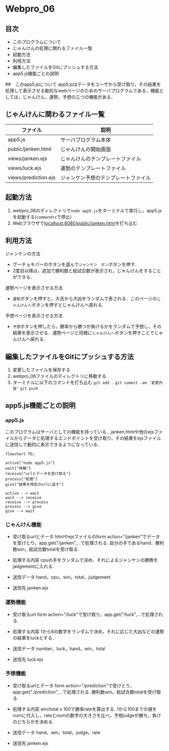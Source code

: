 # Webpro_06
## 目次
- このプログラムについて
- じゃんけんの処理に関わるファイル一覧
- 起動方法
- 利用方法
- 編集したファイルをGitにプッシュする方法
- app5.js機能ごとの説明

##　このapp5.jsについて
app5.jsはデータをユーザから受け取り，その結果を処理して表示させる動的なwebページのためのサーバプログラムである，機能としては，じゃんけん，運勢，予想の三つの機能がある．

## じゃんけんに関わるファイル一覧
ファイル| 説明
-|- 
app5.js|サーバプログラム本体
public/janken.html|じゃんけんの開始画面
views/janken.ejs|じゃんけんのテンプレートファイル
views/luck.ejs|運勢のテンプレートファイル
views/prediction.ejs|ジャンケン予想のテンプレートファイル


## 起動方法
1. webpro_06のディレクトリで```node app5.js```をターミナルで実行し，app5.jsを起動する(```command+c```で停止)
1. Webブラウザで[localhost:8080/public/janken.html](http://localhost:8080/public/janken.html)を打ち込む

## 利用方法
ジャンケンの方法
-  グーチョキパーのボタンを選んで```ジャンケン　ポン```ボタンを押す．
-  2度目以降は，追加で勝利数と総試合数が表示され，じゃんけんをすることができる．

運勢ページを表示させる方法
-  ```運勢```ボタンを押すと，大吉から大凶をランダムで表される．このページの```じゃんけんへ```ボタンを押すとじゃんけんへ戻れる.

予想ページを表示させる方法
-  ```予想```ボタンを押したら，勝率から勝つか負けるかをランダムで予想し，その結果を表示させる．運勢ページと同様に```じゃんけんへ```ボタンを押すことでじゃんけんへ戻れる．

## 編集したファイルをGitにプッシュする方法
1. 変更したファイルを保存する
1. webpro_06ファイルのディレクトリに移動する
1. ターミナルに以下のコマンドを打ち込む
 ```git add .```
 ```git commit -am '変更内容'```
 ```git push```
## app5.js機能ごとの説明
### app5.js
このプログラムはサーバとしての機能を持っている．janken.htmlや他のejsファイルからデータと処理するエンドポイントを受け取り，その結果をejsファイルに送信して動的に表示できるようになっている．

```mermaid
flowchart TD;

active["node app5.js"]
wait["待機"]
receive["urlとデータを受け取る"]
process["処理"]
give["結果を特定のurlに返す"]

active --> wait
wait --> receive
receive --> process
process --> give
give --> wait
```
### じゃんけん機能
-  受け取るurlとデータ
htmlやejsファイルのform action="/janken"でデータを受けとり，app.get("/janken",...で処理される.
自分の手であるhand，勝利数win，総試合数totalを受け取る.

-  処理する内容
cpuの手をランダムで決め，それによるジャンケンの勝敗をjadgementに入れる.

-  送信データ
hand，cpu，win，total，judgement

-  送信先
janken.ejs
### 運勢機能
-  受け取るurl
form action="/luck"で受け取り，app.get("/luck",...で処理される.

-  処理する内容
1から6の数字をランダムで決め，それに応じた大凶などの運勢の結果をluckとする．

-  送信データ
number，luck，hand，win，total

-  送信先
luck.ejs
### 予想機能
-  受け取るurlとデータ
form action="/prediction"で受けとり，app.get("./prediction",...で処理される.
勝利数win，総試合数totalを受け取る.

-  処理する内容
win/total x 100で勝率rateを算出する.
1から100までの値をnumに代入し，rateとnumの数字の大きさを比べ，予想judgeが勝ち，負けのどちらかを決める.

-  送信データ
hand，win，total，judge，rate

-  送信先
janken.ejs